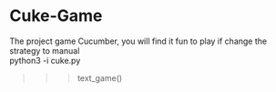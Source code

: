 # Cuke-Game
The project game Cucumber, you will find it fun to play if change the strategy to manual  
python3 -i cuke.py
>>>text_game()
